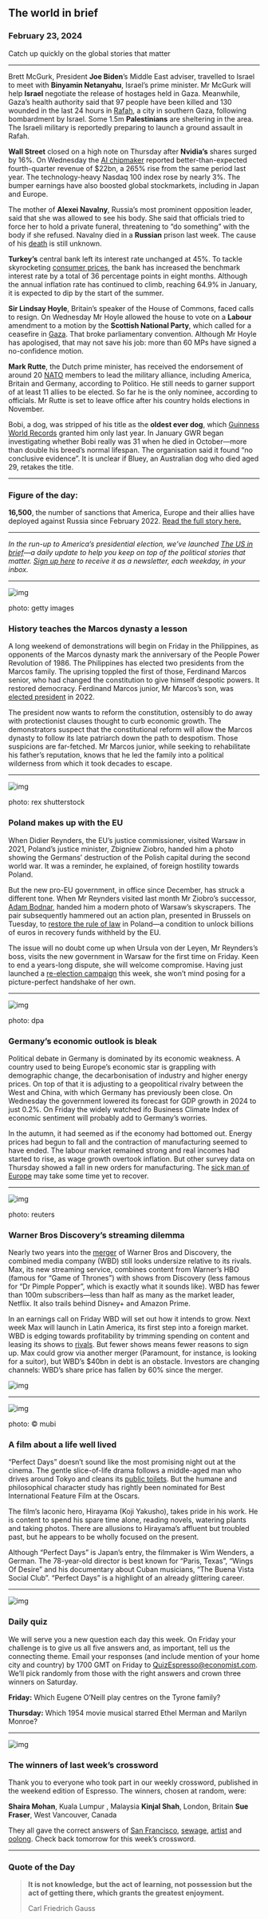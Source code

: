 ## The world in brief

### February 23, 2024

Catch up quickly on the global stories that matter



------



Brett McGurk, President **Joe Biden**’s Middle East adviser, travelled to Israel to meet with **Binyamin Netanyahu**, Israel’s prime minister. Mr McGurk will help **Israel** negotiate the release of hostages held in Gaza. Meanwhile, Gaza’s health authority said that 97 people have been killed and 130 wounded in the last 24 hours in [Rafah](https://www.economist.com/middle-east-and-africa/2024/02/13/if-israel-invades-hell-looms-in-rafah), a city in southern Gaza, following bombardment by Israel. Some 1.5m **Palestinians** are sheltering in the area. The Israeli military is reportedly preparing to launch a ground assault in Rafah.

**Wall Street** closed on a high note on Thursday after **Nvidia’s** shares surged by 16%. On Wednesday the [AI chipmaker](https://www.economist.com/business/2024/01/31/could-amd-break-nvidias-chokehold-on-chips) reported better-than-expected fourth-quarter revenue of $22bn, a 265% rise from the same period last year. The technology-heavy Nasdaq 100 index rose by nearly 3%. The bumper earnings have also boosted global stockmarkets, including in Japan and Europe.

The mother of **Alexei Navalny**, Russia’s most prominent opposition leader, said that she was allowed to see his body. She said that officials tried to force her to hold a private funeral, threatening to “do something” with the body if she refused. Navalny died in a **Russian** prison last week. The cause of his [death](https://www.economist.com/leaders/2024/02/16/how-alexei-navalny-robbed-putin-of-his-power) is still unknown.

**Turkey’s** central bank left its interest rate unchanged at 45%. To tackle skyrocketing [consumer prices](https://www.economist.com/europe/2023/12/11/turkeys-economy-has-improved-but-its-foreign-policy-is-still-messy), the bank has increased the benchmark interest rate by a total of 36 percentage points in eight months. Although the annual inflation rate has continued to climb, reaching 64.9% in January, it is expected to dip by the start of the summer.

**Sir Lindsay Hoyle**, Britain’s speaker of the House of Commons, faced calls to resign. On Wednesday Mr Hoyle allowed the house to vote on a **Labour** amendment to a motion by the **Scottish National Party**, which called for a ceasefire in [Gaza](https://www.economist.com/europe/2024/01/04/on-gaza-europe-is-struggling-to-make-its-diplomacy-matter). That broke parliamentary convention. Although Mr Hoyle has apologised, that may not save his job: more than 60 MPs have signed a no-confidence motion.

**Mark Rutte**, the Dutch prime minister, has received the endorsement of around 20 [NATO](https://www.economist.com/leaders/2024/02/22/is-europe-ready-to-defend-itself) members to lead the military alliance, including America, Britain and Germany, according to Politico. He still needs to garner support of at least 11 allies to be elected. So far he is the only nominee, according to officials. Mr Rutte is set to leave office after his country holds elections in November.

Bobi, a dog, was stripped of his title as the **oldest ever dog**, which [Guinness World Records](https://www.economist.com/1843/2023/11/10/anyone-can-break-a-guinness-world-record-i-did) granted him only last year. In January GWR began investigating whether Bobi really was 31 when he died in October—more than double his breed’s normal lifespan. The organisation said it found “no conclusive evidence”. It is unclear if Bluey, an Australian dog who died aged 29, retakes the title.



------



### Figure of the day: 

**16,500**, the number of sanctions that America, Europe and their allies have deployed against Russia since February 2022. [Read the full story here.](https://www.economist.com/leaders/2024/02/21/even-the-toughest-sanctions-on-russias-war-machine-are-no-substitute-for-military-aid)



------



*In the run-up to America’s presidential election, we’ve launched* [*The US in brief*](https://www.economist.com/us-in-brief)*—a daily update to help you keep on top of the political stories that matter.* [*Sign up here*](https://www.economist.com/newsletters/us-in-brief) *to receive it as a newsletter, each weekday, in your inbox.*



------



![img](https://niceboy.online/insight/public/Espresso/PHOTOS/20240224_dap341.jpg)

photo: getty images

### History teaches the Marcos dynasty a lesson

A long weekend of demonstrations will begin on Friday in the Philippines, as opponents of the Marcos dynasty mark the anniversary of the People Power Revolution of 1986. The Philippines has elected two presidents from the Marcos family. The uprising toppled the first of those, Ferdinand Marcos senior, who had changed the constitution to give himself despotic powers. It restored democracy. Ferdinand Marcos junior, Mr Marcos’s son, was [elected president](https://www.economist.com/asia/2022/06/29/by-electing-another-marcos-filipinos-show-they-have-forgotten-history) in 2022.

The president now wants to reform the constitution, ostensibly to do away with protectionist clauses thought to curb economic growth. The demonstrators suspect that the constitutional reform will allow the Marcos dynasty to follow its late patriarch down the path to despotism. Those suspicions are far-fetched. Mr Marcos junior, while seeking to rehabilitate his father’s reputation, knows that he led the family into a political wilderness from which it took decades to escape.



------



![img](https://niceboy.online/insight/public/Espresso/PHOTOS/20240224_dap343.jpg)

photo: rex shutterstock

### Poland makes up with the EU

When Didier Reynders, the EU’s justice commissioner, visited Warsaw in 2021, Poland’s justice minister, Zbigniew Ziobro, handed him a photo showing the Germans’ destruction of the Polish capital during the second world war. It was a reminder, he explained, of foreign hostility towards Poland.

But the new pro-EU government, in office since December, has struck a different tone. When Mr Reynders visited last month Mr Ziobro’s successor, [Adam Bodnar](https://www.economist.com/the-economist-explains/2024/01/30/what-on-earth-is-happening-in-poland), handed him a modern photo of Warsaw’s skyscrapers. The pair subsequently hammered out an action plan, presented in Brussels on Tuesday, to [restore the rule of law](https://www.economist.com/leaders/2024/02/08/donald-tusk-tries-to-restore-polands-rule-of-law) in Poland—a condition to unlock billions of euros in recovery funds withheld by the EU.

The issue will no doubt come up when Ursula von der Leyen, Mr Reynders’s boss, visits the new government in Warsaw for the first time on Friday. Keen to end a years-long dispute, she will welcome compromise. Having just launched a [re-election campaign](https://www.economist.com/europe/2024/02/15/how-not-to-botch-the-upcoming-eu-leadership-reshuffle) this week, she won’t mind posing for a picture-perfect handshake of her own.



------



![img](https://niceboy.online/insight/public/Espresso/PHOTOS/20240224_dap345.jpg)

photo: dpa

### Germany’s economic outlook is bleak

Political debate in Germany is dominated by its economic weakness. A country used to being Europe’s economic star is grappling with demographic change, the decarbonisation of industry and higher energy prices. On top of that it is adjusting to a geopolitical rivalry between the West and China, with which Germany has previously been close. On Wednesday the government lowered its forecast for GDP growth in 2024 to just 0.2%. On Friday the widely watched ifo Business Climate Index of economic sentiment will probably add to Germany’s worries.

In the autumn, it had seemed as if the economy had bottomed out. Energy prices had begun to fall and the contraction of manufacturing seemed to have ended. The labour market remained strong and real incomes had started to rise, as wage growth overtook inflation. But other survey data on Thursday showed a fall in new orders for manufacturing. The [sick man of Europe](https://www.economist.com/finance-and-economics/2023/08/17/the-german-economy-from-european-leader-to-laggard) may take some time yet to recover.



------



![img](https://niceboy.online/insight/public/Espresso/PHOTOS/20240224_dap344.jpg)

photo: reuters

### Warner Bros Discovery’s streaming dilemma

Nearly two years into the [merger](https://www.economist.com/business/2021/05/20/the-warner-discovery-deal-and-the-future-of-streaming) of Warner Bros and Discovery, the combined media company (WBD) still looks undersize relative to its rivals. Max, its new streaming service, combines content from Warner’s HBO (famous for “Game of Thrones”) with shows from Discovery (less famous for “Dr Pimple Popper”, which is exactly what it sounds like). WBD has fewer than 100m subscribers—less than half as many as the market leader, Netflix. It also trails behind Disney+ and Amazon Prime.

In an earnings call on Friday WBD will set out how it intends to grow. Next week Max will launch in Latin America, its first step into a foreign market. WBD is edging towards profitability by trimming spending on content and leasing its shows to [rivals](https://www.economist.com/business/2024/02/08/media-companies-club-together-for-a-joint-sport-streamer). But fewer shows means fewer reasons to sign up. Max could grow via another merger (Paramount, for instance, is looking for a suitor), but WBD’s $40bn in debt is an obstacle. Investors are changing channels: WBD’s share price has fallen by 60% since the merger.

![img](https://niceboy.online/insight/public/Espresso/PHOTOS/20240224_DAC509.jpg)



------



![img](https://niceboy.online/insight/public/Espresso/PHOTOS/20240224_dap334.jpg)

photo: © mubi

### A film about a life well lived

“Perfect Days” doesn’t sound like the most promising night out at the cinema. The gentle slice-of-life drama follows a middle-aged man who drives around Tokyo and cleans its [public toilets](https://www.economist.com/asia/2023/09/28/the-worlds-greatest-toilet-culture). But the humane and philosophical character study has rightly been nominated for Best International Feature Film at the Oscars.

The film’s laconic hero, Hirayama (Koji Yakusho), takes pride in his work. He is content to spend his spare time alone, reading novels, watering plants and taking photos. There are allusions to Hirayama’s affluent but troubled past, but he appears to be wholly focused on the present.

Although “Perfect Days” is Japan’s entry, the filmmaker is Wim Wenders, a German. The 78-year-old director is best known for “Paris, Texas”, “Wings Of Desire” and his documentary about Cuban musicians, “The Buena Vista Social Club”. “Perfect Days” is a highlight of an already glittering career.



------



![img](https://niceboy.online/insight/public/Espresso/PHOTOS/20220218_OPD008_hq_25.jpg)

### Daily quiz

We will serve you a new question each day this week. On Friday your challenge is to give us all five answers and, as important, tell us the connecting theme. Email your responses (and include mention of your home city and country) by 1700 GMT on Friday to [QuizEspresso@economist.com](https://mail.google.com/mail/?view=cm&fs=1&tf=1&to=QuizEspresso@economist.com). We’ll pick randomly from those with the right answers and crown three winners on Saturday.

**Friday:** Which Eugene O’Neill play centres on the Tyrone family?

**Thursday:** Which 1954 movie musical starred Ethel Merman and Marilyn Monroe?



------



![img](https://niceboy.online/insight/public/Espresso/PHOTOS/EspressoCrossword_51.jpg)

### The winners of last week’s crossword

Thank you to everyone who took part in our weekly crossword, published in the weekend edition of Espresso. The winners, chosen at random, were:

**Shaira Mohan**, Kuala Lumpur , Malaysia
**Kinjal Shah**, London, Britain
**Sue Fraser**, West Vancouver, Canada


They all gave the correct answers of [San Francisco](https://www.economist.com/finance-and-economics/2024/02/12/san-franciscos-surprising-comeback), [sewage](https://www.economist.com/culture/2024/02/15/from-napoleon-to-vladimir-putin-disease-has-shaped-history), [artist](https://www.economist.com/culture/2024/02/15/a-secret-room-in-florence-boasts-drawings-by-michelangelo) and [oolong](https://www.economist.com/science-and-technology/2024/02/15/for-the-perfect-cup-of-tea-start-with-the-right-bacteria). Check back tomorrow for this week’s crossword.



------



### Quote of the Day

> **It is not knowledge, but the act of learning, not possession but the act of getting there, which grants the greatest enjoyment.**
>
> Carl Friedrich Gauss





